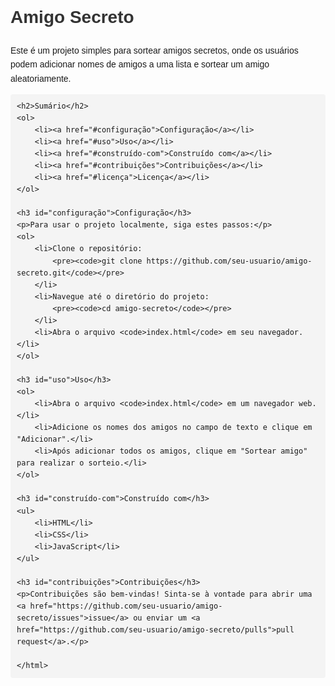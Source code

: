 <!DOCTYPE html>
<html lang="pt-br">
<head>
    <meta charset="UTF-8">
    <meta name="viewport" content="width=device-width, initial-scale=1.0">
    <title>README - Amigo Secreto</title>
    <style>
        body {
            font-family: Arial, sans-serif;
            line-height: 1.6;
        }
        h1, h2, h3 {
            color: #333;
        }
        code {
            background-color: #f4f4f4;
            padding: 2px 4px;
            border-radius: 4px;
        }
        pre {
            background-color: #f4f4f4;
            padding: 10px;
            border-radius: 4px;
            overflow-x: auto;
        }
    </style>
</head>
<body>
    <h1>Amigo Secreto</h1>
    <p>Este é um projeto simples para sortear amigos secretos, onde os usuários podem adicionar nomes de amigos a uma lista e sortear um amigo aleatoriamente.</p>

    <h2>Sumário</h2>
    <ol>
        <li><a href="#configuração">Configuração</a></li>
        <li><a href="#uso">Uso</a></li>
        <li><a href="#construído-com">Construído com</a></li>
        <li><a href="#contribuições">Contribuições</a></li>
        <li><a href="#licença">Licença</a></li>
    </ol>

    <h3 id="configuração">Configuração</h3>
    <p>Para usar o projeto localmente, siga estes passos:</p>
    <ol>
        <li>Clone o repositório:
            <pre><code>git clone https://github.com/seu-usuario/amigo-secreto.git</code></pre>
        </li>
        <li>Navegue até o diretório do projeto:
            <pre><code>cd amigo-secreto</code></pre>
        </li>
        <li>Abra o arquivo <code>index.html</code> em seu navegador.</li>
    </ol>

    <h3 id="uso">Uso</h3>
    <ol>
        <li>Abra o arquivo <code>index.html</code> em um navegador web.</li>
        <li>Adicione os nomes dos amigos no campo de texto e clique em "Adicionar".</li>
        <li>Após adicionar todos os amigos, clique em "Sortear amigo" para realizar o sorteio.</li>
    </ol>

    <h3 id="construído-com">Construído com</h3>
    <ul>
        <li>HTML</li>
        <li>CSS</li>
        <li>JavaScript</li>
    </ul>

    <h3 id="contribuições">Contribuições</h3>
    <p>Contribuições são bem-vindas! Sinta-se à vontade para abrir uma <a href="https://github.com/seu-usuario/amigo-secreto/issues">issue</a> ou enviar um <a href="https://github.com/seu-usuario/amigo-secreto/pulls">pull request</a>.</p>

    </html>
